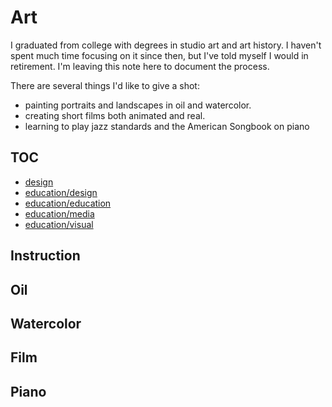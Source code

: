 # Art

I graduated from college with degrees in studio art and art history. I haven't spent much time focusing on it since then, but I've told myself I would in retirement. I'm leaving this note here to document the process.  

There are several things I'd like to give a shot:

- painting portraits and landscapes in oil and watercolor.
- creating short films both animated and real.
- learning to play jazz standards and the American Songbook on piano

## TOC

- [design](design)
- [education/design](education/design.md)
- [education/education](education/education.md)
- [education/media](education/media.md)
- [education/visual](education/visual.md)

## Instruction

## Oil

## Watercolor

## Film

## Piano